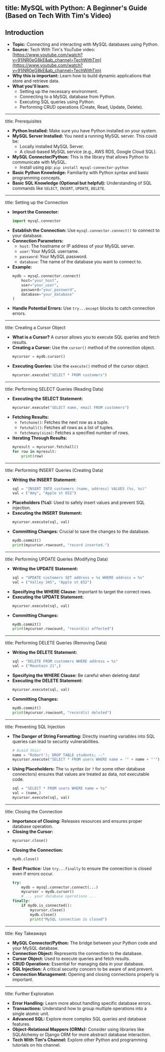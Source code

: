 title: MySQL with Python: A Beginner's Guide (Based on Tech With Tim's Video)
---
## Introduction

* **Topic:** Connecting and interacting with MySQL databases using Python.
* **Source:**  Tech With Tim's YouTube video: [https://www.youtube.com/watch?v=91iNR0eG8kE&ab_channel=TechWithTim](https://www.youtube.com/watch?v=91iNR0eG8kE&ab_channel=TechWithTim)
* **Why this is important:** Learn how to build dynamic applications that store and retrieve data.
* **What you'll learn:**
    * Setting up the necessary environment.
    * Connecting to a MySQL database from Python.
    * Executing SQL queries using Python.
    * Performing CRUD operations (Create, Read, Update, Delete).

---
title: Prerequisites

* **Python Installed:** Make sure you have Python installed on your system.
* **MySQL Server Installed:** You need a running MySQL server. This could be:
    * Locally installed MySQL Server.
    * A cloud-based MySQL service (e.g., AWS RDS, Google Cloud SQL).
* **MySQL Connector/Python:** This is the library that allows Python to communicate with MySQL.
    * Install using pip: `pip install mysql-connector-python`
* **Basic Python Knowledge:** Familiarity with Python syntax and basic programming concepts.
* **Basic SQL Knowledge (Optional but helpful):** Understanding of SQL commands like `SELECT`, `INSERT`, `UPDATE`, `DELETE`.

---
title: Setting up the Connection

* **Import the Connector:**
  ```python
  import mysql.connector
  ```
* **Establish the Connection:** Use `mysql.connector.connect()` to connect to your database.
* **Connection Parameters:**
    * `host`: The hostname or IP address of your MySQL server.
    * `user`: Your MySQL username.
    * `password`: Your MySQL password.
    * `database`: The name of the database you want to connect to.
* **Example:**
  ```python
  mydb = mysql.connector.connect(
      host="your_host",
      user="your_user",
      password="your_password",
      database="your_database"
  )
  ```
* **Handle Potential Errors:** Use `try...except` blocks to catch connection errors.

---
title: Creating a Cursor Object

* **What is a Cursor?** A cursor allows you to execute SQL queries and fetch results.
* **Creating a Cursor:** Use the `cursor()` method of the connection object.
  ```python
  mycursor = mydb.cursor()
  ```
* **Executing Queries:** Use the `execute()` method of the cursor object.
  ```python
  mycursor.execute("SELECT * FROM customers")
  ```

---
title: Performing SELECT Queries (Reading Data)

* **Executing the SELECT Statement:**
  ```python
  mycursor.execute("SELECT name, email FROM customers")
  ```
* **Fetching Results:**
    * `fetchone()`: Fetches the next row as a tuple.
    * `fetchall()`: Fetches all rows as a list of tuples.
    * `fetchmany(size)`: Fetches a specified number of rows.
* **Iterating Through Results:**
  ```python
  myresult = mycursor.fetchall()
  for row in myresult:
      print(row)
  ```

---
title: Performing INSERT Queries (Creating Data)

* **Writing the INSERT Statement:**
  ```python
  sql = "INSERT INTO customers (name, address) VALUES (%s, %s)"
  val = ("Amy", "Apple st 652")
  ```
* **Placeholders (%s):**  Used to safely insert values and prevent SQL injection.
* **Executing the INSERT Statement:**
  ```python
  mycursor.execute(sql, val)
  ```
* **Committing Changes:**  Crucial to save the changes to the database.
  ```python
  mydb.commit()
  print(mycursor.rowcount, "record inserted.")
  ```

---
title: Performing UPDATE Queries (Modifying Data)

* **Writing the UPDATE Statement:**
  ```python
  sql = "UPDATE customers SET address = %s WHERE address = %s"
  val = ("Valley 345", "Apple st 652")
  ```
* **Specifying the WHERE Clause:**  Important to target the correct rows.
* **Executing the UPDATE Statement:**
  ```python
  mycursor.execute(sql, val)
  ```
* **Committing Changes:**
  ```python
  mydb.commit()
  print(mycursor.rowcount, "record(s) affected")
  ```

---
title: Performing DELETE Queries (Removing Data)

* **Writing the DELETE Statement:**
  ```python
  sql = "DELETE FROM customers WHERE address = %s"
  val = ("Mountain 21",)
  ```
* **Specifying the WHERE Clause:** Be careful when deleting data!
* **Executing the DELETE Statement:**
  ```python
  mycursor.execute(sql, val)
  ```
* **Committing Changes:**
  ```python
  mydb.commit()
  print(mycursor.rowcount, "record(s) deleted")
  ```

---
title: Preventing SQL Injection

* **The Danger of String Formatting:** Directly inserting variables into SQL queries can lead to security vulnerabilities.
  ```python
  # Avoid this!
  name = "Robert'); DROP TABLE students; --"
  mycursor.execute("SELECT * FROM users WHERE name = '" + name + "'")
  ```
* **Using Placeholders:**  The `%s` syntax (or `?` for some other database connectors) ensures that values are treated as data, not executable code.
  ```python
  sql = "SELECT * FROM users WHERE name = %s"
  val = (name,)
  mycursor.execute(sql, val)
  ```

---
title: Closing the Connection

* **Importance of Closing:** Releases resources and ensures proper database operation.
* **Closing the Cursor:**
  ```python
  mycursor.close()
  ```
* **Closing the Connection:**
  ```python
  mydb.close()
  ```
* **Best Practice:** Use `try...finally` to ensure the connection is closed even if errors occur.
  ```python
  try:
      mydb = mysql.connector.connect(...)
      mycursor = mydb.cursor()
      # ... your database operations ...
  finally:
      if mydb.is_connected():
          mycursor.close()
          mydb.close()
          print("MySQL connection is closed")
  ```

---
title: Key Takeaways

* **MySQL Connector/Python:** The bridge between your Python code and your MySQL database.
* **Connection Object:** Represents the connection to the database.
* **Cursor Object:** Used to execute queries and fetch results.
* **CRUD Operations:**  Essential for managing data in your database.
* **SQL Injection:** A critical security concern to be aware of and prevent.
* **Connection Management:**  Opening and closing connections properly is important.

---
title: Further Exploration

* **Error Handling:** Learn more about handling specific database errors.
* **Transactions:** Understand how to group multiple operations into a single atomic unit.
* **Advanced SQL:** Explore more complex SQL queries and database features.
* **Object-Relational Mappers (ORMs):** Consider using libraries like SQLAlchemy or Django ORM for more abstract database interaction.
* **Tech With Tim's Channel:** Explore other Python and programming tutorials on his channel.


